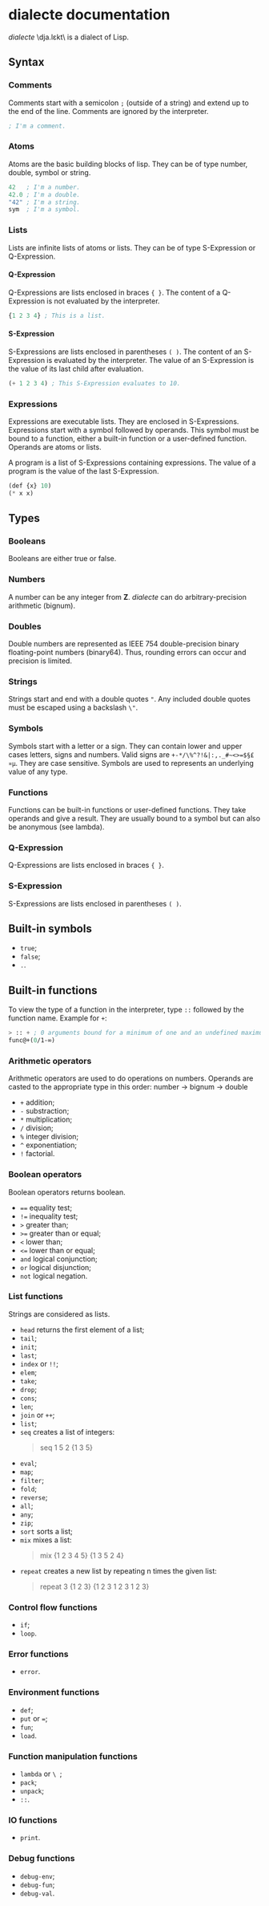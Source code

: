 # dialecte documentation

*dialecte* \dja.lɛkt\ is a dialect of Lisp.

## Syntax

### Comments

Comments start with a semicolon `;` (outside of a string) and extend up to the
end of the line.
Comments are ignored by the interpreter.
```lisp
; I'm a comment.
```

### Atoms

Atoms are the basic building blocks of lisp.
They can be of type number, double, symbol or string.
```lisp
42   ; I'm a number.
42.0 ; I'm a double.
"42" ; I'm a string.
sym  ; I'm a symbol.
```

### Lists

Lists are infinite lists of atoms or lists.
They can be of type S-Expression or Q-Expression.

#### Q-Expression

Q-Expressions are lists enclosed in braces `{ }`.
The content of a Q-Expression is not evaluated by the interpreter.
```lisp
{1 2 3 4} ; This is a list.
```

#### S-Expression

S-Expressions are lists enclosed in parentheses `( )`.
The content of an S-Expression is evaluated by the interpreter.
The value of an S-Expression is the value of its last child after evaluation.
```lisp
(+ 1 2 3 4) ; This S-Expression evaluates to 10.
```

### Expressions

Expressions are executable lists.
They are enclosed in S-Expressions.
Expressions start with a symbol followed by operands.
This symbol must be bound to a function, either a built-in function or a
user-defined function.
Operands are atoms or lists.

A program is a list of S-Expressions containing expressions.
The value of a program is the value of the last S-Expression.

```lisp
(def {x} 10)
(* x x)
```


## Types

### Booleans

Booleans are either true or false.

### Numbers

A number can be any integer from **Z**.
*dialecte* can do arbitrary-precision arithmetic (bignum).

### Doubles

Double numbers are represented as IEEE 754 double-precision binary floating-point numbers (binary64).
Thus, rounding errors can occur and precision is limited.

### Strings

Strings start and end with a double quotes `"`.
Any included double quotes must be escaped using a backslash `\"`.

### Symbols

Symbols start with a letter or a sign.
They can contain lower and upper cases letters, signs and numbers.
Valid signs are `+-*/\%^?!&|:,._#~<>=$§£¤µ`.
They are case sensitive.
Symbols are used to represents an underlying value of any type.

### Functions

Functions can be built-in functions or user-defined functions.
They take operands and give a result.
They are usually bound to a symbol but can also be anonymous (see lambda).

### Q-Expression

Q-Expressions are lists enclosed in braces `{ }`.

### S-Expression

S-Expressions are lists enclosed in parentheses `( )`.


## Built-in symbols

- `true`;
- `false`;
- `.`.


## Built-in functions

To view the type of a function in the interpreter, type `::` followed by the
function name.
Example for `+`:
```lisp
> :: + ; 0 arguments bound for a minimum of one and an undefined maximum.
func@+(0/1-∞)
```

### Arithmetic operators

Arithmetic operators are used to do operations on numbers.
Operands are casted to the appropriate type in this order:
number -> bignum -> double

- `+` addition;
- `-` substraction;
- `*` multiplication;
- `/` division;
- `%` integer division;
- `^` exponentiation;
- `!` factorial.

### Boolean operators

Boolean operators returns boolean.

- `==` equality test;
- `!=` inequality test;
- `>` greater than;
- `>=` greater than or equal;
- `<` lower than;
- `<=` lower than or equal;
- `and` logical conjunction;
- `or` logical disjunction;
- `not` logical negation.

### List functions

Strings are considered as lists.

- `head` returns the first element of a list;
- `tail`;
- `init`;
- `last`;
- `index` or `!!`;
- `elem`;
- `take`;
- `drop`;
- `cons`;
- `len`;
- `join` or `++`;
- `list`;
- `seq` creates a list of integers:
    > seq 1 5 2
    {1 3 5}
- `eval`;
- `map`;
- `filter`;
- `fold`;
- `reverse`;
- `all`;
- `any`;
- `zip`;
- `sort` sorts a list;
- `mix` mixes a list:
    > mix {1 2 3 4 5}
    {1 3 5 2 4}
- `repeat` creates a new list by repeating n times the given list:
    > repeat 3 {1 2 3}
    {1 2 3 1 2 3 1 2 3}

### Control flow functions

- `if`;
- `loop`.

### Error functions

- `error`.

### Environment functions

- `def`;
- `put` or `=`;
- `fun`;
- `load`.

### Function manipulation functions

- `lambda` or `\ `;
- `pack`;
- `unpack`;
- `::`.

### IO functions

- `print`.

### Debug functions

- `debug-env`;
- `debug-fun`;
- `debug-val`.
